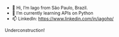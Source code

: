- 👋 Hi, I’m Iago from São Paulo, Brazil.
- 🌱 I’m currently learning APIs on Python
- 📫 LinkedIn: https://www.linkedin.com/in/iagohp/

Underconstruction!

